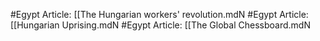 #Egypt
Article: [[The Hungarian workers' revolution.mdN
#Egypt
Article: [[Hungarian Uprising.mdN
#Egypt
Article: [[The Global Chessboard.mdN
